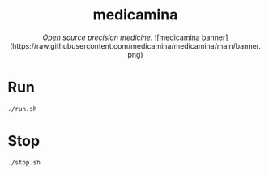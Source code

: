 <div align="center">
  <h1>medicamina</h1>
  <i>Open source precision medicine.</i>
  ![medicamina banner](https://raw.githubusercontent.com/medicamina/medicamina/main/banner.png)
</div>

# Run

`./run.sh`

# Stop

`./stop.sh`